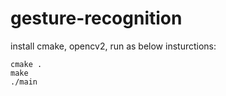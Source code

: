 # gesture-recognition
install cmake, opencv2, run as below insturctions:
```shell
cmake .
make
./main
```
